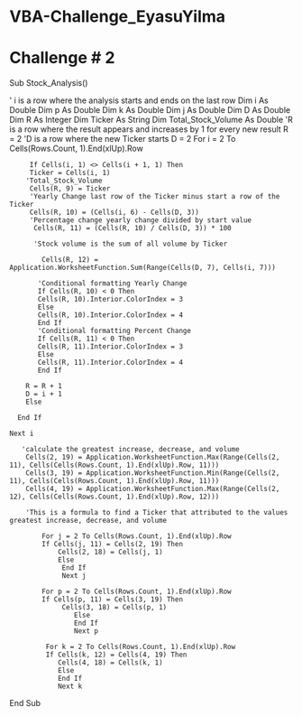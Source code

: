 # VBA-Challenge_EyasuYilma
# Challenge # 2
Sub Stock_Analysis()

' i is a row where the analysis starts and ends on the last row
Dim i As Double
Dim p As Double
Dim k As Double
Dim j As Double
Dim D As Double
Dim R As Integer
Dim Ticker As String
Dim Total_Stock_Volume As Double
'R is a row where the result appears and increases by 1 for every new result
R = 2
'D is a row where the new Ticker starts
D = 2
    For i = 2 To Cells(Rows.Count, 1).End(xlUp).Row

         If Cells(i, 1) <> Cells(i + 1, 1) Then
         Ticker = Cells(i, 1)
        'Total_Stock_Volume
         Cells(R, 9) = Ticker
         'Yearly Change last row of the Ticker minus start a row of the Ticker
         Cells(R, 10) = (Cells(i, 6) - Cells(D, 3))
         'Percentage change yearly change divided by start value
          Cells(R, 11) = (Cells(R, 10) / Cells(D, 3)) * 100
          
          'Stock volume is the sum of all volume by Ticker
            
            Cells(R, 12) = Application.WorksheetFunction.Sum(Range(Cells(D, 7), Cells(i, 7)))
           
           'Conditional formatting Yearly Change
           If Cells(R, 10) < 0 Then
           Cells(R, 10).Interior.ColorIndex = 3
           Else
           Cells(R, 10).Interior.ColorIndex = 4
           End If
           'Conditional formatting Percent Change
           If Cells(R, 11) < 0 Then
           Cells(R, 11).Interior.ColorIndex = 3
           Else
           Cells(R, 11).Interior.ColorIndex = 4
           End If
                 
        R = R + 1
        D = i + 1
        Else
                                  
      End If
      
    Next i
              
       'calculate the greatest increase, decrease, and volume
        Cells(2, 19) = Application.WorksheetFunction.Max(Range(Cells(2, 11), Cells(Cells(Rows.Count, 1).End(xlUp).Row, 11)))
        Cells(3, 19) = Application.WorksheetFunction.Min(Range(Cells(2, 11), Cells(Cells(Rows.Count, 1).End(xlUp).Row, 11)))
        Cells(4, 19) = Application.WorksheetFunction.Max(Range(Cells(2, 12), Cells(Cells(Rows.Count, 1).End(xlUp).Row, 12)))
        
        'This is a formula to find a Ticker that attributed to the values greatest increase, decrease, and volume
        
            For j = 2 To Cells(Rows.Count, 1).End(xlUp).Row
            If Cells(j, 11) = Cells(2, 19) Then
                Cells(2, 18) = Cells(j, 1)
                Else
                 End If
                 Next j
                 
            For p = 2 To Cells(Rows.Count, 1).End(xlUp).Row
            If Cells(p, 11) = Cells(3, 19) Then
                 Cells(3, 18) = Cells(p, 1)
                    Else
                    End If
                    Next p
                    
             For k = 2 To Cells(Rows.Count, 1).End(xlUp).Row
             If Cells(k, 12) = Cells(4, 19) Then
                Cells(4, 18) = Cells(k, 1)
                Else
                End If
                Next k
        
                       
End Sub



